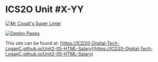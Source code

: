 # ICS2O Unit #X-YY

[![Mr Coxall's Super Linter](https://github.com/ICD20-Digital-Tech-LoganC/Unit2-05-HTML-Salary/workflows/Mr%20Coxall's%20Super%20Linter/badge.svg)](https://github.com/ICD20-Digital-Tech-LoganC/Unit2-05-HTML-Salary/actions)

[![Deploy Pages](https://github.com/ICD20-Digital-Tech-LoganC/Unit2-05-HTML-Salary/workflows/Deploy%20Pages/badge.svg)](https://github.com/ICD20-Digital-Tech-LoganC/Unit2-05-HTML-Salary/actions)

This site can be found at: [https://ICD20-Digital-Tech-LoganC.github.io/Unit2-05-HTML-Salary](https://ICD20-Digital-Tech-LoganC.github.io/Unit2-05-HTML-Salary)